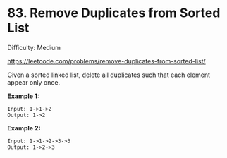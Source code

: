 # 83. Remove Duplicates from Sorted List

Difficulty: Medium

https://leetcode.com/problems/remove-duplicates-from-sorted-list/

Given a sorted linked list, delete all duplicates such that each element appear only once.

**Example 1:**
```
Input: 1->1->2
Output: 1->2
```

**Example 2:**
```
Input: 1->1->2->3->3
Output: 1->2->3
```
